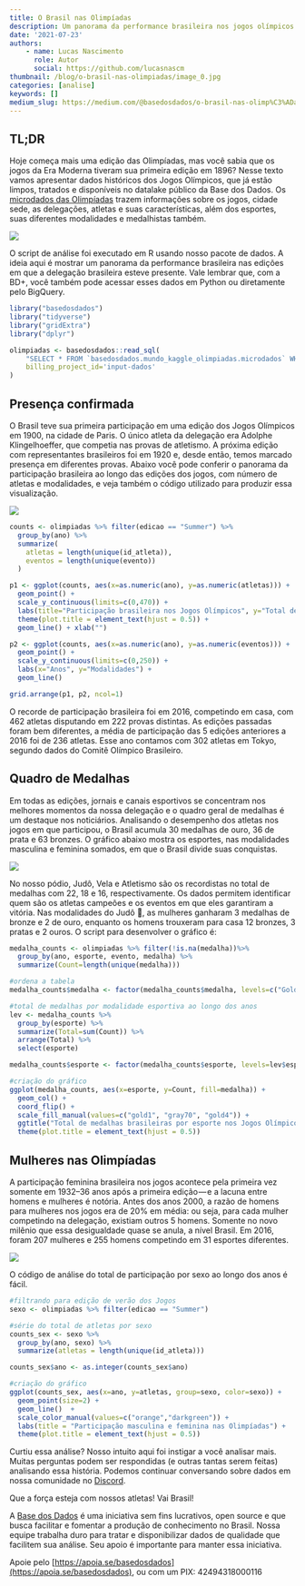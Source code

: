 ```yaml
---
title: O Brasil nas Olimpíadas
description: Um panorama da performance brasileira nos jogos olímpicos ao longo dos anos
date: '2021-07-23'
authors:
    - name: Lucas Nascimento
      role: Autor
      social: https://github.com/lucasnascm
thumbnail: /blog/o-brasil-nas-olimpiadas/image_0.jpg
categories: [analise]
keywords: []
medium_slug: https://medium.com/@basedosdados/o-brasil-nas-olimp%C3%ADadas-2a3f9960cc69
---
```


## TL;DR

Hoje começa mais uma edição das Olimpíadas, mas você sabia que os jogos da Era Moderna tiveram sua primeira edição em 1896? Nesse texto vamos apresentar dados históricos dos Jogos Olímpicos, que já estão limpos, tratados e disponíveis no datalake público da Base dos Dados. Os [microdados das Olimpíadas](https://basedosdados.org/dataset/mundo-kaggle-olimpiadas) trazem informações sobre os jogos, cidade sede, as delegações, atletas e suas características, além dos esportes, suas diferentes modalidades e medalhistas também.

<Image src="/blog/o-brasil-nas-olimpiadas/image_0.jpg"/>

O script de análise foi executado em R usando nosso pacote de dados. A ideia aqui é mostrar um panorama da performance brasileira nas edições em que a delegação brasileira esteve presente. Vale lembrar que, com a BD+, você também pode acessar esses dados em Python ou diretamente pelo BigQuery.

```r
library("basedosdados")
library("tidyverse")
library("gridExtra")
library("dplyr")

olimpiadas <- basedosdados::read_sql(
    "SELECT * FROM `basedosdados.mundo_kaggle_olimpiadas.microdados` WHERE delegacao = 'BRA'",
    billing_project_id='input-dados'
)
```

## Presença confirmada

O Brasil teve sua primeira participação em uma edição dos Jogos Olímpicos em 1900, na cidade de Paris. O único atleta da delegação era Adolphe Klingelhoeffer, que competia nas provas de atletismo. A próxima edição com representantes brasileiros foi em 1920 e, desde então, temos marcado presença em diferentes provas. Abaixo você pode conferir o panorama da participação brasileira ao longo das edições dos jogos, com número de atletas e modalidades, e veja também o código utilizado para produzir essa visualização.

<Image src="/blog/o-brasil-nas-olimpiadas/image_1.png"/>

```r
counts <- olimpiadas %>% filter(edicao == "Summer") %>%
  group_by(ano) %>%
  summarize(
    atletas = length(unique(id_atleta)),
    eventos = length(unique(evento))
  )

p1 <- ggplot(counts, aes(x=as.numeric(ano), y=as.numeric(atletas))) +
  geom_point() +
  scale_y_continuous(limits=c(0,470)) +
  labs(title="Participação brasileira nos Jogos Olímpicos", y="Total de atletas") +
  theme(plot.title = element_text(hjust = 0.5)) +
  geom_line() + xlab("")

p2 <- ggplot(counts, aes(x=as.numeric(ano), y=as.numeric(eventos))) +
  geom_point() +
  scale_y_continuous(limits=c(0,250)) +
  labs(x="Anos", y="Modalidades") +
  geom_line()

grid.arrange(p1, p2, ncol=1)
```

O recorde de participação brasileira foi em 2016, competindo em casa, com 462 atletas disputando em 222 provas distintas. As edições passadas foram bem diferentes, a média de participação das 5 edições anteriores a 2016 foi de 236 atletas. Esse ano contamos com 302 atletas em Tokyo, segundo dados do Comitê Olímpico Brasileiro.

## Quadro de Medalhas

Em todas as edições, jornais e canais esportivos se concentram nos melhores momentos da nossa delegação e o quadro geral de medalhas é um destaque nos noticiários. Analisando o desempenho dos atletas nos jogos em que participou, o Brasil acumula 30 medalhas de ouro, 36 de prata e 63 bronzes. O gráfico abaixo mostra os esportes, nas modalidades masculina e feminina somados, em que o Brasil divide suas conquistas.

<Image src="/blog/o-brasil-nas-olimpiadas/image_2.png"/>

No nosso pódio, Judô, Vela e Atletismo são os recordistas no total de medalhas com 22, 18 e 16, respectivamente. Os dados permitem identificar quem são os atletas campeões e os eventos em que eles garantiram a vitória. Nas modalidades do Judô 🥋, as mulheres ganharam 3 medalhas de bronze e 2 de ouro, enquanto os homens trouxeram para casa 12 bronzes, 3 pratas e 2 ouros. O script para desenvolver o gráfico é:

```r
medalha_counts <- olimpiadas %>% filter(!is.na(medalha))%>%
  group_by(ano, esporte, evento, medalha) %>% 
  summarize(Count=length(unique(medalha)))

#ordena a tabela
medalha_counts$medalha <- factor(medalha_counts$medalha, levels=c("Gold", "Silver", "Bronze"))

#total de medalhas por modalidade esportiva ao longo dos anos
lev <- medalha_counts %>%
  group_by(esporte) %>%
  summarize(Total=sum(Count)) %>%
  arrange(Total) %>%
  select(esporte)

medalha_counts$esporte <- factor(medalha_counts$esporte, levels=lev$esporte)

#criação do gráfico
ggplot(medalha_counts, aes(x=esporte, y=Count, fill=medalha)) +
  geom_col() +
  coord_flip() +
  scale_fill_manual(values=c("gold1", "gray70", "gold4")) +
  ggtitle("Total de medalhas brasileiras por esporte nos Jogos Olímpicos") +
  theme(plot.title = element_text(hjust = 0.5))
```

## Mulheres nas Olimpíadas

A participação feminina brasileira nos jogos acontece pela primeira vez somente em 1932–36 anos após a primeira edição — e a lacuna entre homens e mulheres é notória. Antes dos anos 2000, a razão de homens para mulheres nos jogos era de 20% em média: ou seja, para cada mulher competindo na delegação, existiam outros 5 homens. Somente no novo milênio que essa desigualdade quase se anula, a nível Brasil. Em 2016, foram 207 mulheres e 255 homens competindo em 31 esportes diferentes.

<Image src="/blog/o-brasil-nas-olimpiadas/image_3.png"/>

O código de análise do total de participação por sexo ao longo dos anos é fácil.

```r
#filtrando para edição de verão dos Jogos
sexo <- olimpiadas %>% filter(edicao == "Summer")

#série do total de atletas por sexo
counts_sex <- sexo %>% 
  group_by(ano, sexo) %>%
  summarize(atletas = length(unique(id_atleta)))

counts_sex$ano <- as.integer(counts_sex$ano)

#criação do gráfico
ggplot(counts_sex, aes(x=ano, y=atletas, group=sexo, color=sexo)) +
  geom_point(size=2) +
  geom_line()  +
  scale_color_manual(values=c("orange","darkgreen")) +
  labs(title = "Participação masculina e feminina nas Olimpíadas") +
  theme(plot.title = element_text(hjust = 0.5))
```

Curtiu essa análise? Nosso intuito aqui foi instigar a você analisar mais. Muitas perguntas podem ser respondidas (e outras tantas serem feitas) analisando essa história. Podemos continuar conversando sobre dados em nossa comunidade no [Discord](https://discord.com/invite/huKWpsVYx4).

Que a força esteja com nossos atletas! Vai Brasil!

A [Base dos Dados](https://basedosdados.org/) é uma iniciativa sem fins lucrativos, open source e que busca facilitar e fomentar a produção de conhecimento no Brasil. Nossa equipe trabalha duro para tratar e disponibilizar dados de qualidade que facilitem sua análise. Seu apoio é importante para manter essa iniciativa.

Apoie pelo [https://apoia.se/basedosdados](https://apoia.se/basedosdados), ou com um PIX: 42494318000116
